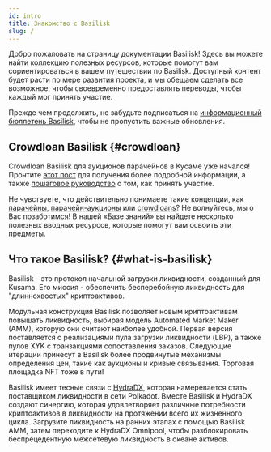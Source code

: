 ```yaml
---
id: intro
title: Знакомство с Basilisk 
slug: /
---
```


Добро пожаловать на страницу документации Basilisk! Здесь вы можете найти коллекцию полезных ресурсов, которые помогут вам сориентироваться в вашем путешествии по Basilisk. Доступный контент будет расти по мере развития проекта, и мы обещаем сделать все возможное, чтобы своевременно предоставлять переводы, чтобы каждый мог принять участие.

Прежде чем продолжить, не забудьте подписаться на [информационный бюллетень Basilisk](https://basiliskfi.substack.com), чтобы не пропустить важные обновления.

## Crowdloan Basilisk {#crowdloan}

Crowdloan Basilisk для аукционов парачейнов в Кусаме уже начался! Прочтите [этот пост](/basilisk_crowdloan) для получения более подробной информации, а также [пошаговое руководство](/crowdloan_guide) о том, как принять участие.

Не чувствуете, что действительно понимаете такие концепции, как [парачейны](/parachains), [парачейн-аукционы](/parachain_auctions) или [crowdloans](/crowdloans)? Не волнуйтесь, мы о Вас позаботимся! В нашей «Базе знаний» вы найдете несколько полезных вводных ресурсов, которые помогут вам освоить эти предметы.

## Что такое Basilisk? {#what-is-basilisk}

Basilisk - это протокол начальной загрузки ликвидности, созданный для Kusama. Его миссия - обеспечить бесперебойную ликвидность для "длиннохвостых" криптоактивов.

Модульная конструкция Basilisk позволяет новым криптоактивам повышать ликвидность, выбирая модель Automated Market Maker (AMM), которую они считают наиболее удобной. Первая версия поставляется с реализациями пула загрузки ликвидности (LBP), а также пулов XYK с транзакциями сопоставления заказов. Следующие итерации принесут в Basilisk более продвинутые механизмы определения цен, такие как аукционы и кривые связывания. Торговая площадка NFT тоже в пути!

Basilisk имеет тесные связи с [HydraDX](https://hydradx.io), которая намеревается стать поставщиком ликвидности в сети Polkadot. Вместе Basilisk и HydraDX создают синергию, которая удовлетворяет различные потребности криптоактивов в ликвидности на протяжении всего их жизненного цикла. Загрузите ликвидность на ранних этапах с помощью Basilisk AMM, затем переходите к HydraDX Omnipool, чтобы разблокировать беспрецедентную межсетевую ликвидность в океане активов.
